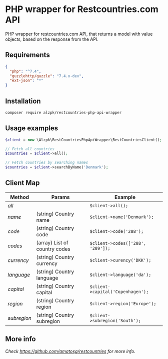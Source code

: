 # PHP wrapper for Restcountries.com API
PHP wrapper for restcountries.com API, that returns a model with value objects, based on the response from the API.

## Requirements

```json
{
  "php": "^7.4",
  "guzzlehttp/guzzle": "7.4.x-dev",
  "ext-json": "*"
}
```

## Installation

```bash
composer require alzpk/restcountries-php-api-wrapper
```

## Usage examples

```php
$client = new \Alzpk\RestCountriesPhpApiWrapper\RestCountriesClient();

// Fetch all countries
$countries = $client->all();

// Fetch countries by searching names
$countries = $client->searchByName('Denmark');
```

## Client Map

| Method | Params | Example |
|---|---|---|
| _all_ |  | ```$client->all();``` |
| _name_ | (string) Country name | ```$client->name('Denmark');``` |
| _code_ | (string) Country code | ```$client->code('208');``` |
| _codes_ | (array) List of country codes | ```$client->codes(['208', '209']);``` |
| _currency_ | (string) Country currency | ```$client->curency('DKK');``` |
| _language_ | (string) Country language | ```$client->language('da');``` |
| _capital_ | (string) Country capital | ```$client->capital('Copenhagen');``` |
| _region_ | (string) Country region | ```$client->region('Europe');``` |
| _subregion_ | (string) Country subregion | ```$client->subregion('South');``` |

## More info

_Check https://github.com/amatosg/restcountries for more info._